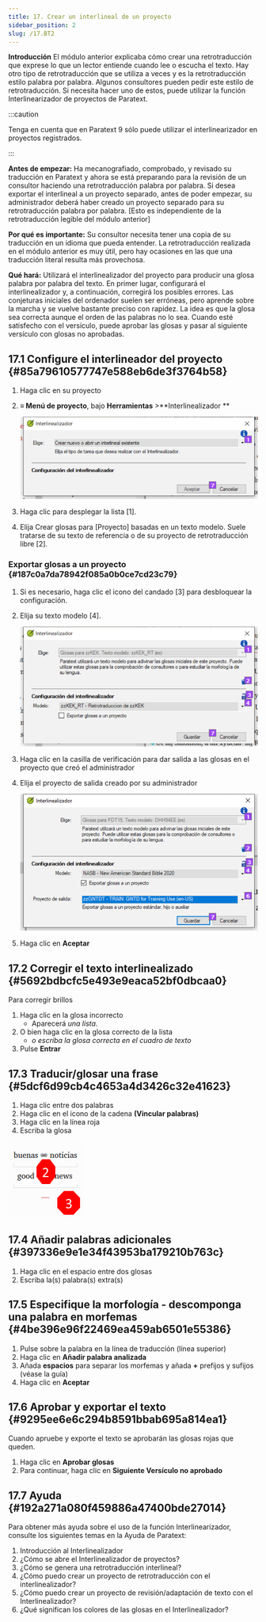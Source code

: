 ```yaml
---
title: 17. Crear un interlineal de un proyecto
sidebar_position: 2
slug: /17.BT2
---
```




**Introducción** El módulo anterior explicaba cómo crear una retrotraducción que exprese lo que un lector entiende cuando lee o escucha el texto. Hay otro tipo de retrotraducción que se utiliza a veces y es la retrotraducción estilo palabra por palabra. Algunos consultores pueden pedir este estilo de retrotraducción. Si necesita hacer uno de estos, puede utilizar la función Interlinearizador de proyectos de Paratext.


:::caution

Tenga en cuenta que en Paratext 9 sólo puede utilizar el interlinearizador en proyectos registrados.

:::




**Antes de empezar:** Ha mecanografiado, comprobado, y revisado su traducción en Paratext y ahora se está preparando para la revisión de un consultor haciendo una retrotraducción palabra por palabra. Si desea exportar el interlineal a un proyecto separado, antes de poder empezar, su administrador deberá haber creado un proyecto separado para su retrotraducción palabra por palabra. [Esto es independiente de la retrotraducción legible del módulo anterior]


**Por qué es importante:** Su consultor necesita tener una copia de su traducción en un idioma que pueda entender. La retrotraducción realizada en el módulo anterior es muy útil, pero hay ocasiones en las que una traducción literal resulta más provechosa.


**Qué hará:** Utilizará el interlinealizador del proyecto para producir una glosa palabra por palabra del texto. En primer lugar, configurará el interlinealizador y, a continuación, corregirá los posibles errores. Las conjeturas iniciales del ordenador suelen ser erróneas, pero aprende sobre la marcha y se vuelve bastante preciso con rapidez. La idea es que la glosa sea correcta aunque el orden de las palabras no lo sea. Cuando esté satisfecho con el versículo, puede aprobar las glosas y pasar al siguiente versículo con glosas no aprobadas.


## 17.1 Configure el interlineador del proyecto {#85a79610577747e588eb6de3f3764b58}

1. Haga clic en su proyecto
2. **≡ Menú de proyecto**, bajo **Herramientas** &gt;**Interlinealizador **

    ![](./1905854111.png)

3. Haga clic para desplegar la lista [1].
4. Elija Crear glosas para [Proyecto] basadas en un texto modelo. Suele tratarse de su texto de referencia o de su proyecto de retrotraducción libre [2].

### Exportar glosas a un proyecto {#187c0a7da78942f085a0b0ce7cd23c79}

1. Si es necesario, haga clic el icono del candado [3] para desbloquear la configuración.
2. Elija su texto modelo [4].

    ![](./1443407551.png)

3. Haga clic en la casilla de verificación para dar salida a las glosas en el proyecto que creó el administrador
4. Elija el proyecto de salida creado por su administrador

    ![](./310119566.png)

5. Haga clic en **Aceptar**

## 17.2 Corregir el texto interlinealizado {#5692bdbcfc5e493e9eaca52bf0dbcaa0}


Para corregir brillos

1. Haga clic en la glosa incorrecto
    - Aparecerá _una lista_.
2. O bien haga clic en la glosa correcto de la lista
    - _o escriba la glosa correcta en el cuadro de texto_
3. Pulse **Entrar**

## 17.3 Traducir/glosar una frase {#5dcf6d99cb4c4653a4d3426c32e41623}


<div class='notion-row'>
<div class='notion-column' style={{width: 'calc((100% - (min(32px, 4vw) * 1)) * 0.5)'}}>


1. Haga clic entre dos palabras
2. Haga clic en el icono de la cadena **(Vincular palabras)**
3. Haga clic en la línea roja
4. Escriba la glosa




</div><div className='notion-spacer'></div>

<div class='notion-column' style={{width: 'calc((100% - (min(32px, 4vw) * 1)) * 0.5)'}}>


![](./576503207.png)


</div><div className='notion-spacer'></div>
</div>

## 17.4 Añadir palabras adicionales {#397336e9e1e34f43953ba179210b763c}

1. Haga clic en el espacio entre dos glosas
2. Escriba la(s) palabra(s) extra(s)

## 17.5 Especifique la morfología - descomponga una palabra en morfemas {#4be396e96f22469ea459ab6501e55386}

1. Pulse sobre la palabra en la línea de traducción (línea superior)
2. Haga clic en **Añadir palabra analizada**
3. Añada **espacios** para separar los morfemas y añada **+** prefijos y sufijos (véase la guía)
4. Haga clic en **Aceptar**

## 17.6 Aprobar y exportar el texto {#9295ee6e6c294b8591bbab695a814ea1}


Cuando apruebe y exporte el texto se aprobarán las glosas rojas que queden.

1. Haga clic en **Aprobar glosas**
2. Para continuar, haga clic en **Siguiente Versículo no aprobado**

## 17.7 Ayuda {#192a271a080f459886a47400bde27014}


Para obtener más ayuda sobre el uso de la función Interlinearizador, consulte los siguientes temas en la Ayuda de Paratext:

1. Introducción al Interlinealizador
2. ¿Cómo se abre el Interlinealizador de proyectos?
3. ¿Cómo se genera una retrotraducción interlineal?
4. ¿Cómo puedo crear un proyecto de retrotraducción con el interlinealizador?
5. ¿Cómo puedo crear un proyecto de revisión/adaptación de texto con el Interlinealizador?
6. ¿Qué significan los colores de las glosas en el Interlinealizador?
